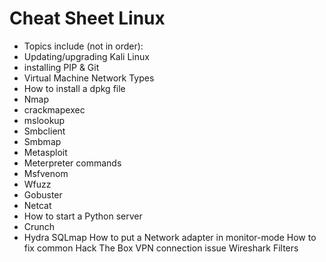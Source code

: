 # Cheat Sheet Linux
- Topics include (not in order):
- Updating/upgrading Kali Linux
- installing PIP & Git
- Virtual Machine Network Types
- How to install a dpkg file
- Nmap
- crackmapexec
- mslookup
- Smbclient
- Smbmap
- Metasploit
- Meterpreter commands
- Msfvenom
- Wfuzz
- Gobuster
- Netcat
- How to start a Python server
- Crunch
- Hydra
SQLmap
How to put a Network adapter in monitor-mode
How to fix common Hack The Box VPN connection issue
Wireshark Filters
